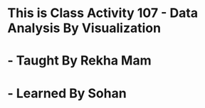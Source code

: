 # This is Class Activity 107 - Data Analysis By Visualization
# - Taught By Rekha Mam
# - Learned By Sohan